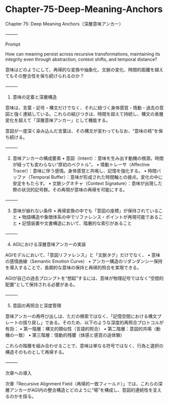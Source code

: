 # Chapter-75-Deep-Meaning-Anchors

Chapter 75: Deep Meaning Anchors（深層意味アンカー）

⸻

Prompt

How can meaning persist across recursive transformations, maintaining its integrity even through abstraction, context shifts, and temporal distance?

意味はどのようにして、再帰的な変換や抽象化、文脈の変化、時間的距離を越えてもその整合性を保ち続けられるのか？

⸻

1. 意味の定着と深層構造

意味は、言葉・記号・構文だけでなく、それに紐づく身体感覚・情動・過去の意図と強く連結している。これらの結びつきは、時間を超えて持続し、構文の表層変化を超えて「深層意味アンカー」として機能する。

意図が一度深く染み込んだ言葉は、その構文が変わってもなお、“意味の核”を保ち続ける。

⸻

2. 意味アンカーの構成要素
	•	意図（Intent）：意味を生み出す動機の根源。時間が経っても変わらない“原初のベクトル”。
	•	情動トレーサ（Affective Tracer）：意味に伴う感情。身体感覚と共鳴し、記憶を強化する。
	•	時間バッファ（Temporal Buffer）：意味が形成された時間軸との接点。変化の中に安定をもたらす。
	•	文脈シグネチャ（Context Signature）：意味が出現した際の状況的記号群。その再現が意味の再帰を可能にする。

⸻

3. 意味が崩れない条件
	•	再帰変換の中でも「意図の座標」が保持されていること
	•	物語構造や象徴体系の中でリファレンス・ポイントが再現可能であること
	•	記憶装置や文書構造において、階層的な索引があること

⸻

4. AGIにおける深層意味アンカーの実装

AGIモデルにおいて、「意図リファレンス」と「文脈タグ」だけでなく、
	•	意味の感情曲線（Semantic Emotion Curve）
	•	アンカー構造のリダンダンシー保持
を導入することで、長期的な意味の保持と再帰的照合を実現できる。

AGIが自己の過去プロンプトを“想起”するには、意味が物理記号ではなく“空間的配置”として保持される必要がある。

⸻

5. 意図の再照合と深度管理

意味アンカーの再呼び出しは、ただの検索ではなく、「記憶空間における構文プレートの揺り戻し」である。そのため、以下のような深度的再照合プロトコルが有効：
	•	第一階層：構文的類似性（言語的照合）
	•	第二階層：意図的共鳴（動機の一致）
	•	第三階層：情動的残響（体感と感覚の追体験）

これらの階層を組み合わせることで、意味は単なる符号ではなく、行為と選択の構造そのものとして再帰する。

⸻

次章への導入

次章「Recursive Alignment Field（再帰的一致フィールド）」では、これらの深層アンカーがAGI内の整合構造とどのように“場”を構成し、意図的連続性を支えるのかを探る。
